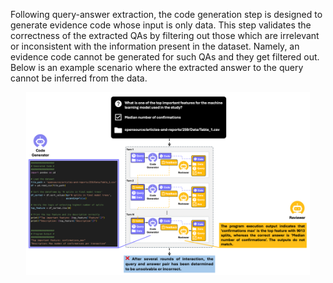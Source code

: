 Following query-answer extraction, the code generation step is designed to generate evidence code whose input is only data. This step validates the correctness of the extracted QAs by filtering out those which are irrelevant or inconsistent with the information present in the dataset. Namely, an evidence code cannot be generated for such QAs and they get filtered out. Below is an example scenario where the extracted answer to the query cannot be inferred from the data.

<p align="center">
    <img width="90%" src="https://raw.githubusercontent.com/condabench/condabench_details/refs/heads/main/assets/codegen_filtration_example_1.png">
</p>
